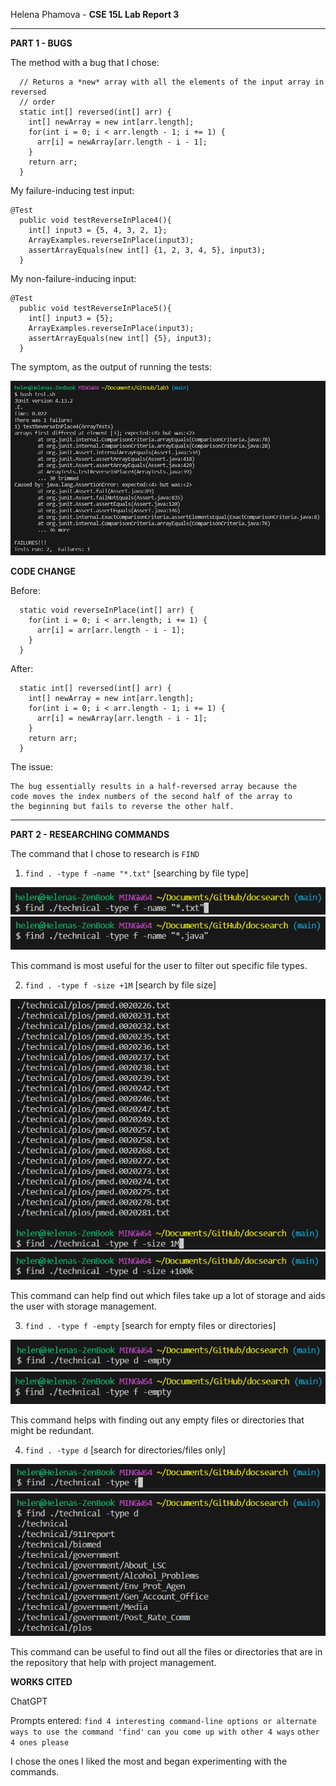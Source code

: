 Helena Phamova - **CSE 15L Lab Report 3**

---

**PART 1 - BUGS**

The method with a bug that I chose:
```
  // Returns a *new* array with all the elements of the input array in reversed
  // order
  static int[] reversed(int[] arr) {
    int[] newArray = new int[arr.length];
    for(int i = 0; i < arr.length - 1; i += 1) {
      arr[i] = newArray[arr.length - i - 1];
    }
    return arr;
  }
```

My failure-inducing test input:

```
@Test
  public void testReverseInPlace4(){
    int[] input3 = {5, 4, 3, 2, 1};
    ArrayExamples.reverseInPlace(input3);
    assertArrayEquals(new int[] {1, 2, 3, 4, 5}, input3);
  }
```


 
My non-failure-inducing input:

```
@Test
  public void testReverseInPlace5(){
    int[] input3 = {5};
    ArrayExamples.reverseInPlace(input3);
    assertArrayEquals(new int[] {5}, input3);
  }
```

The symptom, as the output of running the tests:

![Image](bg1.png)

**CODE CHANGE**

Before:

```
  static void reverseInPlace(int[] arr) {
    for(int i = 0; i < arr.length; i += 1) {
      arr[i] = arr[arr.length - i - 1];
    }
  }

```

After:

```
  static int[] reversed(int[] arr) {
    int[] newArray = new int[arr.length];
    for(int i = 0; i < arr.length - 1; i += 1) {
      arr[i] = newArray[arr.length - i - 1];
    }
    return arr;
  }
```

The issue:
```
The bug essentially results in a half-reversed array because the
code moves the index numbers of the second half of the array to
the beginning but fails to reverse the other half.
```

---

**PART 2 - RESEARCHING COMMANDS**

The command that I chose to research is ``FIND``

1. ``find . -type f -name "*.txt"`` [searching by file type]

![Image](find1.png)
![Image](find2.png)

This command is most useful for the user to filter out specific file types.

2. ``find . -type f -size +1M`` [search by file size]

![Image](find3.png)
![Image](find4.png)

This command can help find out which files take up a lot of storage and aids the user with storage management.

3. ``find . -type f -empty`` [search for empty files or directories]

![Image](find5.png)
![Image](find6.png)

This command helps with finding out any empty files or directories that might be redundant.

4. ``find . -type d`` [search for directories/files only]

![Image](find7.png)
![Image](find8.png)

This command can be useful to find out all the files or directories that are in the repository that help with project management.


**WORKS CITED**

ChatGPT 

Prompts entered: 
``find 4 interesting command-line options or alternate ways to use the command 'find'``
``can you come up with other 4 ways``
``other 4 ones please``

I chose the ones I liked the most and began experimenting with the commands.





